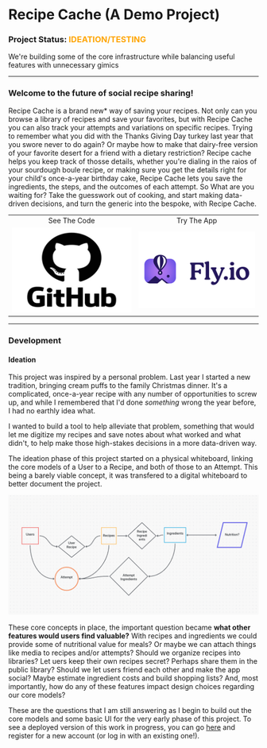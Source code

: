 # Recipe Cache (A Demo Project)

### Project Status: <span style="color:orange">IDEATION/TESTING</span>
We're building some of the core infrastructure while balancing useful features with unnecessary gimics

---

### Welcome to the future of social recipe sharing!

Recipe Cache is a brand new* way of saving your recipes. Not only can you browse a library of recipes and save your favorites, but with Recipe Cache you can also track your attempts and variations on specific recipes. Trying to remember what you did with the Thanks Giving Day turkey last year that you swore never to do again? Or maybe how to make that dairy-free version of your favorite desert for a friend with a dietary restriction? Recipe cache helps you keep track of thosse details, whether you're dialing in the raios of your sourdough boule recipe, or making sure you get the details right for your child's once-a-year birthday cake, Recipe Cache lets you save the ingredients, the steps, and the outcomes of each attempt. So What are you waiting for? Take the guesswork out of cooking, and start making data-driven decisions, and turn the generic into the bespoke, with Recipe Cache. 

<table style="margin-right:auto;margin-left:auto" style="text-align:center">
    <tr>
        <a href="https://github.com/Josenecal/recipe-cache"><td style="text-align:center"> See The Code </td></a>
       <a href="https://recipe-cache.fly.dev"><td style="text-align:center"> Try The App </td></a>
    </tr>
    <tr>
        <td>
            <a href="https://github.com/Josenecal/recipe-cache">
                <img src="lib/assets/readme_graphics/github_icon.jpg" alt="Git Hub Icon">
            </a>
        </td>
        <td>
            <a href="https://recipe-cache.fly.dev">
                <img src="lib/assets/readme_graphics/fly_io.png" alt="Fly.io Icon">
            </a>
        </td>
    </tr>
</table>

---

### Development

#### Ideation

This project was inspired by a personal problem. Last year I started a new tradition, bringing cream puffs to the family Christmas dinner. It's a complicated, once-a-year recipe with any number of opportunities to screw up, and while I remembered that I'd done *something* wrong the year before, I had no earthly idea what.

I wanted to build a tool to help alleviate that problem, something that would let me digitize my recipes and save notes about what worked and what didn't, to help make those high-stakes decisions in a more data-driven way.

The ideation phase of this project started on a physical whiteboard, linking the core models of a User to a Recipe, and both of those to an Attempt. This being a barely viable concept, it was transfered to a digital whiteboard to better document the project.

![image](lib/assets/readme_graphics/ideation_whiteboard.png)

These core concepts in place, the important question became **what other features would users find valuable?** With recipes and ingredients we could provide some of nutritional value for meals? Or maybe we can attach things like media to recipes and/or attempts? Should we organize recipes into libraries? Let uers keep their own recipes secret? Perhaps share them in the public library? Should we let users friend each other and make the app social? Maybe estimate ingredient costs and build shopping lists? And, most importantly, how do any of these features impact design choices regarding our core models? 

These are the questions that I am still answering as I begin to build out the core models and some basic UI for the very early phase of this project. To see a deployed version of this work in progress, you can go [here](https://recipe-cache.fly.dev) and register for a new account (or log in with an existing one!). 